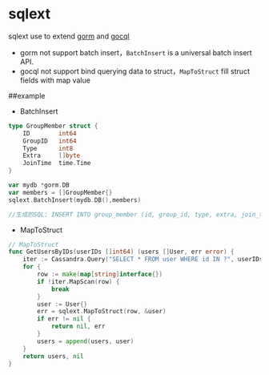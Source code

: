 # sqlext

sqlext use to extend [gorm](https://github.com/jinzhu/gorm) and [gocql](https://github.com/gocql/gocql)

- gorm not support batch insert，`BatchInsert` is a universal batch insert API.
- gocql not support bind querying data to struct，`MapToStruct` fill struct fields with map value


##example

- BatchInsert  

```go
type GroupMember struct {
	ID        int64
	GroupID   int64
	Type      int8
	Extra     []byte
	JoinTime  time.Time
}

var mydb *gorm.DB
var members = []GroupMember{}
sqlext.BatchInsert(mydb.DB(),members)

//生成的SQL: INSERT INTO group_member (id, group_id, type, extra, join_time) VALUES (?,?,?,?,?), (?,?,?,?,?) ...
```

- MapToStruct

```go
// MapToStruct
func GetUsersByIDs(userIDs []int64) (users []User, err error) {
	iter := Cassandra.Query("SELECT * FROM user WHERE id IN ?", userIDs).Iter()
	for {
		row := make(map[string]interface{})
		if !iter.MapScan(row) {
			break
		}
		user := User{}
		err = sqlext.MapToStruct(row, &user)
		if err != nil {
			return nil, err
		}
		users = append(users, user)
	}
	return users, nil
}
```
